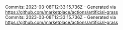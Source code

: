 Commits: 2023-03-08T12:33:15.736Z - Generated via https://github.com/marketplace/actions/artificial-grass
<br>
Commits: 2023-03-08T12:33:15.736Z - Generated via https://github.com/marketplace/actions/artificial-grass
<br>
